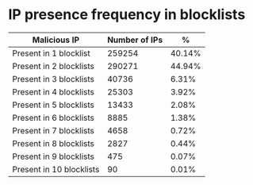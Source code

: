 # IP presence frequency in blocklists
| Malicious IP | Number of IPs | % |
|----|----|----|
| Present in 1 blocklist | 259254 | 40.14% |
| Present in 2 blocklists | 290271 | 44.94% |
| Present in 3 blocklists | 40736 | 6.31% |
| Present in 4 blocklists | 25303 | 3.92% |
| Present in 5 blocklists | 13433 | 2.08% |
| Present in 6 blocklists | 8885 | 1.38% |
| Present in 7 blocklists | 4658 | 0.72% |
| Present in 8 blocklists | 2827 | 0.44% |
| Present in 9 blocklists | 475 | 0.07% |
| Present in 10 blocklists | 90 | 0.01% |
